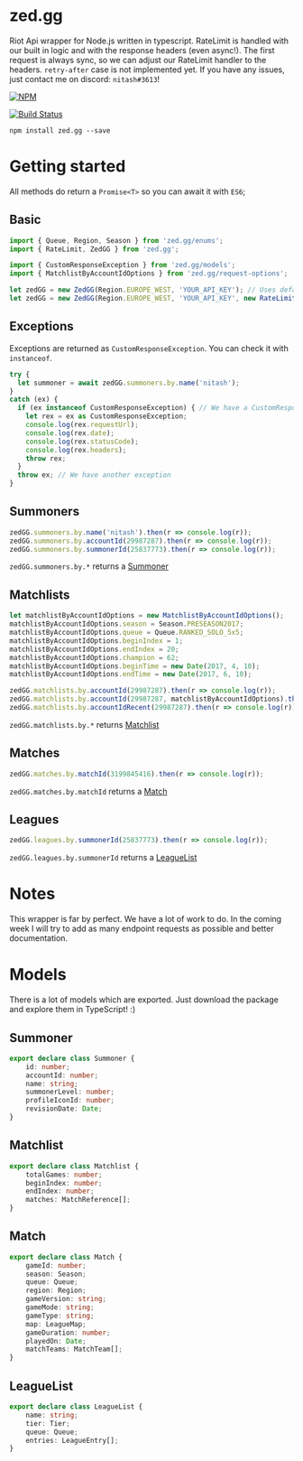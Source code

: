 # zed.gg

Riot Api wrapper for Node.js written in typescript. RateLimit is handled with our built in logic and with the response headers (even async!). The first request is always sync, so we can adjust our RateLimit handler to the headers. `retry-after` case is not implemented yet. If you have any issues, just contact me on discord: `nitash#3613`!

[![NPM](https://nodei.co/npm/zed.gg.png?downloads=true&downloadRank=true&stars=true)](https://nodei.co/npm/zed.gg/) 

[![Build Status](https://travis-ci.org/NitashEU/zed.gg.svg?branch=master)](https://travis-ci.org/NitashEU/zed.gg)

`npm install zed.gg --save`

# Getting started

All methods do return a `Promise<T>` so you can await it with `ES6`;

## Basic
```typescript
import { Queue, Region, Season } from 'zed.gg/enums';
import { RateLimit, ZedGG } from 'zed.gg';

import { CustomResponseException } from 'zed.gg/models';
import { MatchlistByAccountIdOptions } from 'zed.gg/request-options';

let zedGG = new ZedGG(Region.EUROPE_WEST, 'YOUR_API_KEY'); // Uses default development rate limits
let zedGG = new ZedGG(Region.EUROPE_WEST, 'YOUR_API_KEY', new RateLimit(10, 100), new RateLimit(600, 6000)); // ZedGG with two rate limits. 100 calls in 10 secnds and 6000 calls in 600 seconds.
```

## Exceptions
Exceptions are returned as `CustomResponseException`. You can check it with `instanceof`.
```typescript
try {
  let summoner = await zedGG.summoners.by.name('nitash');
}
catch (ex) {
  if (ex instanceof CustomResponseException) { // We have a CustomResponseException
    let rex = ex as CustomResponseException;
    console.log(rex.requestUrl);
    console.log(rex.date);
    console.log(rex.statusCode);
    console.log(rex.headers);
    throw rex;
  }
  throw ex; // We have another exception
}
```

## Summoners
```typescript
zedGG.summoners.by.name('nitash').then(r => console.log(r));
zedGG.summoners.by.accountId(29987287).then(r => console.log(r));
zedGG.summoners.by.summonerId(25837773).then(r => console.log(r));
```

`zedGG.summoners.by.*` returns a [Summoner](#summoner)

## Matchlists
```typescript
let matchlistByAccountIdOptions = new MatchlistByAccountIdOptions();
matchlistByAccountIdOptions.season = Season.PRESEASON2017;
matchlistByAccountIdOptions.queue = Queue.RANKED_SOLO_5x5;
matchlistByAccountIdOptions.beginIndex = 1;
matchlistByAccountIdOptions.endIndex = 20;
matchlistByAccountIdOptions.champion = 62;
matchlistByAccountIdOptions.beginTime = new Date(2017, 4, 10);
matchlistByAccountIdOptions.endTime = new Date(2017, 6, 10);

zedGG.matchlists.by.accountId(29987287).then(r => console.log(r));
zedGG.matchlists.by.accountId(29987287, matchlistByAccountIdOptions).then(r => console.log(r));
zedGG.matchlists.by.accountIdRecent(29987287).then(r => console.log(r));
```

`zedGG.matchlists.by.*` returns [Matchlist](#matchlist)

## Matches
```typescript
zedGG.matches.by.matchId(3199845416).then(r => console.log(r));
```

`zedGG.matches.by.matchId` returns a [Match](#match)

## Leagues
```typescript
zedGG.leagues.by.summonerId(25837773).then(r => console.log(r));
```

`zedGG.leagues.by.summonerId` returns a [LeagueList](#leaguelist)

# Notes
This wrapper is far by perfect. We have a lot of work to do. In the coming week I will try to add as many endpoint requests as possible and better documentation.

# Models
There is a lot of models which are exported. Just download the package and explore them in TypeScript! :)

## Summoner

```typescript
export declare class Summoner {
    id: number;
    accountId: number;
    name: string;
    summonerLevel: number;
    profileIconId: number;
    revisionDate: Date;
}
```
## Matchlist

```typescript
export declare class Matchlist {
    totalGames: number;
    beginIndex: number;
    endIndex: number;
    matches: MatchReference[];
}
```

## Match

```typescript
export declare class Match {
    gameId: number;
    season: Season;
    queue: Queue;
    region: Region;
    gameVersion: string;
    gameMode: string;
    gameType: string;
    map: LeagueMap;
    gameDuration: number;
    playedOn: Date;
    matchTeams: MatchTeam[];
}
```

## LeagueList

```typescript
export declare class LeagueList {
    name: string;
    tier: Tier;
    queue: Queue;
    entries: LeagueEntry[];
}
```